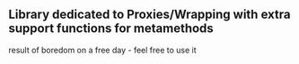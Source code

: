 ## Library dedicated to Proxies/Wrapping with extra support functions for metamethods
result of boredom on a free day - feel free to use it
